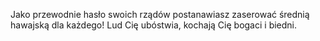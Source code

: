 Jako przewodnie hasło swoich rządów postanawiasz zaserować średnią hawajską dla każdego! Lud Cię ubóstwia, kochają Cię bogaci i biedni.